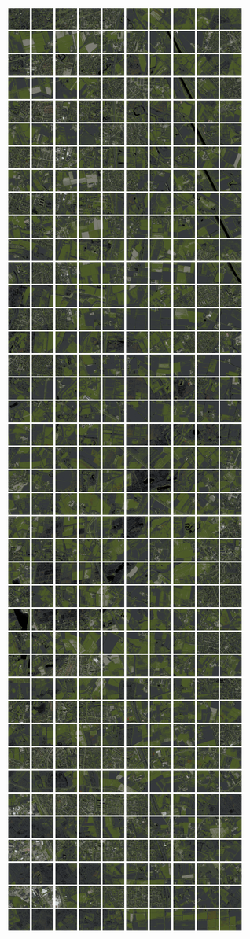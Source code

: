 <html>
<div>
<img src="https://github.com/HakkaTjakka/NL_TILE_MAP/blob/main/18/619/-1035/r.6190.-10350.png" height="44" width="44">
<img src="https://github.com/HakkaTjakka/NL_TILE_MAP/blob/main/18/619/-1035/r.6191.-10350.png" height="44" width="44">
<img src="https://github.com/HakkaTjakka/NL_TILE_MAP/blob/main/18/619/-1035/r.6192.-10350.png" height="44" width="44">
<img src="https://github.com/HakkaTjakka/NL_TILE_MAP/blob/main/18/619/-1035/r.6193.-10350.png" height="44" width="44">
<img src="https://github.com/HakkaTjakka/NL_TILE_MAP/blob/main/18/619/-1035/r.6194.-10350.png" height="44" width="44">
<img src="https://github.com/HakkaTjakka/NL_TILE_MAP/blob/main/18/619/-1035/r.6195.-10350.png" height="44" width="44">
<img src="https://github.com/HakkaTjakka/NL_TILE_MAP/blob/main/18/619/-1035/r.6196.-10350.png" height="44" width="44">
<img src="https://github.com/HakkaTjakka/NL_TILE_MAP/blob/main/18/619/-1035/r.6197.-10350.png" height="44" width="44">
<img src="https://github.com/HakkaTjakka/NL_TILE_MAP/blob/main/18/619/-1035/r.6198.-10350.png" height="44" width="44">
<img src="https://github.com/HakkaTjakka/NL_TILE_MAP/blob/main/18/619/-1035/r.6199.-10350.png" height="44" width="44">
<img src="https://github.com/HakkaTjakka/NL_TILE_MAP/blob/main/18/620/-1035/r.6200.-10350.png" height="44" width="44">
<img src="https://github.com/HakkaTjakka/NL_TILE_MAP/blob/main/18/620/-1035/r.6201.-10350.png" height="44" width="44">
<img src="https://github.com/HakkaTjakka/NL_TILE_MAP/blob/main/18/620/-1035/r.6202.-10350.png" height="44" width="44">
<img src="https://github.com/HakkaTjakka/NL_TILE_MAP/blob/main/18/620/-1035/r.6203.-10350.png" height="44" width="44">
<img src="https://github.com/HakkaTjakka/NL_TILE_MAP/blob/main/18/620/-1035/r.6204.-10350.png" height="44" width="44">
<img src="https://github.com/HakkaTjakka/NL_TILE_MAP/blob/main/18/620/-1035/r.6205.-10350.png" height="44" width="44">
<img src="https://github.com/HakkaTjakka/NL_TILE_MAP/blob/main/18/620/-1035/r.6206.-10350.png" height="44" width="44">
<img src="https://github.com/HakkaTjakka/NL_TILE_MAP/blob/main/18/620/-1035/r.6207.-10350.png" height="44" width="44">
<img src="https://github.com/HakkaTjakka/NL_TILE_MAP/blob/main/18/620/-1035/r.6208.-10350.png" height="44" width="44">
<img src="https://github.com/HakkaTjakka/NL_TILE_MAP/blob/main/18/620/-1035/r.6209.-10350.png" height="44" width="44">
<br>
<img src="https://github.com/HakkaTjakka/NL_TILE_MAP/blob/main/18/619/-1035/r.6190.-10349.png" height="44" width="44">
<img src="https://github.com/HakkaTjakka/NL_TILE_MAP/blob/main/18/619/-1035/r.6191.-10349.png" height="44" width="44">
<img src="https://github.com/HakkaTjakka/NL_TILE_MAP/blob/main/18/619/-1035/r.6192.-10349.png" height="44" width="44">
<img src="https://github.com/HakkaTjakka/NL_TILE_MAP/blob/main/18/619/-1035/r.6193.-10349.png" height="44" width="44">
<img src="https://github.com/HakkaTjakka/NL_TILE_MAP/blob/main/18/619/-1035/r.6194.-10349.png" height="44" width="44">
<img src="https://github.com/HakkaTjakka/NL_TILE_MAP/blob/main/18/619/-1035/r.6195.-10349.png" height="44" width="44">
<img src="https://github.com/HakkaTjakka/NL_TILE_MAP/blob/main/18/619/-1035/r.6196.-10349.png" height="44" width="44">
<img src="https://github.com/HakkaTjakka/NL_TILE_MAP/blob/main/18/619/-1035/r.6197.-10349.png" height="44" width="44">
<img src="https://github.com/HakkaTjakka/NL_TILE_MAP/blob/main/18/619/-1035/r.6198.-10349.png" height="44" width="44">
<img src="https://github.com/HakkaTjakka/NL_TILE_MAP/blob/main/18/619/-1035/r.6199.-10349.png" height="44" width="44">
<img src="https://github.com/HakkaTjakka/NL_TILE_MAP/blob/main/18/620/-1035/r.6200.-10349.png" height="44" width="44">
<img src="https://github.com/HakkaTjakka/NL_TILE_MAP/blob/main/18/620/-1035/r.6201.-10349.png" height="44" width="44">
<img src="https://github.com/HakkaTjakka/NL_TILE_MAP/blob/main/18/620/-1035/r.6202.-10349.png" height="44" width="44">
<img src="https://github.com/HakkaTjakka/NL_TILE_MAP/blob/main/18/620/-1035/r.6203.-10349.png" height="44" width="44">
<img src="https://github.com/HakkaTjakka/NL_TILE_MAP/blob/main/18/620/-1035/r.6204.-10349.png" height="44" width="44">
<img src="https://github.com/HakkaTjakka/NL_TILE_MAP/blob/main/18/620/-1035/r.6205.-10349.png" height="44" width="44">
<img src="https://github.com/HakkaTjakka/NL_TILE_MAP/blob/main/18/620/-1035/r.6206.-10349.png" height="44" width="44">
<img src="https://github.com/HakkaTjakka/NL_TILE_MAP/blob/main/18/620/-1035/r.6207.-10349.png" height="44" width="44">
<img src="https://github.com/HakkaTjakka/NL_TILE_MAP/blob/main/18/620/-1035/r.6208.-10349.png" height="44" width="44">
<img src="https://github.com/HakkaTjakka/NL_TILE_MAP/blob/main/18/620/-1035/r.6209.-10349.png" height="44" width="44">
<br>
<img src="https://github.com/HakkaTjakka/NL_TILE_MAP/blob/main/18/619/-1035/r.6190.-10348.png" height="44" width="44">
<img src="https://github.com/HakkaTjakka/NL_TILE_MAP/blob/main/18/619/-1035/r.6191.-10348.png" height="44" width="44">
<img src="https://github.com/HakkaTjakka/NL_TILE_MAP/blob/main/18/619/-1035/r.6192.-10348.png" height="44" width="44">
<img src="https://github.com/HakkaTjakka/NL_TILE_MAP/blob/main/18/619/-1035/r.6193.-10348.png" height="44" width="44">
<img src="https://github.com/HakkaTjakka/NL_TILE_MAP/blob/main/18/619/-1035/r.6194.-10348.png" height="44" width="44">
<img src="https://github.com/HakkaTjakka/NL_TILE_MAP/blob/main/18/619/-1035/r.6195.-10348.png" height="44" width="44">
<img src="https://github.com/HakkaTjakka/NL_TILE_MAP/blob/main/18/619/-1035/r.6196.-10348.png" height="44" width="44">
<img src="https://github.com/HakkaTjakka/NL_TILE_MAP/blob/main/18/619/-1035/r.6197.-10348.png" height="44" width="44">
<img src="https://github.com/HakkaTjakka/NL_TILE_MAP/blob/main/18/619/-1035/r.6198.-10348.png" height="44" width="44">
<img src="https://github.com/HakkaTjakka/NL_TILE_MAP/blob/main/18/619/-1035/r.6199.-10348.png" height="44" width="44">
<img src="https://github.com/HakkaTjakka/NL_TILE_MAP/blob/main/18/620/-1035/r.6200.-10348.png" height="44" width="44">
<img src="https://github.com/HakkaTjakka/NL_TILE_MAP/blob/main/18/620/-1035/r.6201.-10348.png" height="44" width="44">
<img src="https://github.com/HakkaTjakka/NL_TILE_MAP/blob/main/18/620/-1035/r.6202.-10348.png" height="44" width="44">
<img src="https://github.com/HakkaTjakka/NL_TILE_MAP/blob/main/18/620/-1035/r.6203.-10348.png" height="44" width="44">
<img src="https://github.com/HakkaTjakka/NL_TILE_MAP/blob/main/18/620/-1035/r.6204.-10348.png" height="44" width="44">
<img src="https://github.com/HakkaTjakka/NL_TILE_MAP/blob/main/18/620/-1035/r.6205.-10348.png" height="44" width="44">
<img src="https://github.com/HakkaTjakka/NL_TILE_MAP/blob/main/18/620/-1035/r.6206.-10348.png" height="44" width="44">
<img src="https://github.com/HakkaTjakka/NL_TILE_MAP/blob/main/18/620/-1035/r.6207.-10348.png" height="44" width="44">
<img src="https://github.com/HakkaTjakka/NL_TILE_MAP/blob/main/18/620/-1035/r.6208.-10348.png" height="44" width="44">
<img src="https://github.com/HakkaTjakka/NL_TILE_MAP/blob/main/18/620/-1035/r.6209.-10348.png" height="44" width="44">
<br>
<img src="https://github.com/HakkaTjakka/NL_TILE_MAP/blob/main/18/619/-1035/r.6190.-10347.png" height="44" width="44">
<img src="https://github.com/HakkaTjakka/NL_TILE_MAP/blob/main/18/619/-1035/r.6191.-10347.png" height="44" width="44">
<img src="https://github.com/HakkaTjakka/NL_TILE_MAP/blob/main/18/619/-1035/r.6192.-10347.png" height="44" width="44">
<img src="https://github.com/HakkaTjakka/NL_TILE_MAP/blob/main/18/619/-1035/r.6193.-10347.png" height="44" width="44">
<img src="https://github.com/HakkaTjakka/NL_TILE_MAP/blob/main/18/619/-1035/r.6194.-10347.png" height="44" width="44">
<img src="https://github.com/HakkaTjakka/NL_TILE_MAP/blob/main/18/619/-1035/r.6195.-10347.png" height="44" width="44">
<img src="https://github.com/HakkaTjakka/NL_TILE_MAP/blob/main/18/619/-1035/r.6196.-10347.png" height="44" width="44">
<img src="https://github.com/HakkaTjakka/NL_TILE_MAP/blob/main/18/619/-1035/r.6197.-10347.png" height="44" width="44">
<img src="https://github.com/HakkaTjakka/NL_TILE_MAP/blob/main/18/619/-1035/r.6198.-10347.png" height="44" width="44">
<img src="https://github.com/HakkaTjakka/NL_TILE_MAP/blob/main/18/619/-1035/r.6199.-10347.png" height="44" width="44">
<img src="https://github.com/HakkaTjakka/NL_TILE_MAP/blob/main/18/620/-1035/r.6200.-10347.png" height="44" width="44">
<img src="https://github.com/HakkaTjakka/NL_TILE_MAP/blob/main/18/620/-1035/r.6201.-10347.png" height="44" width="44">
<img src="https://github.com/HakkaTjakka/NL_TILE_MAP/blob/main/18/620/-1035/r.6202.-10347.png" height="44" width="44">
<img src="https://github.com/HakkaTjakka/NL_TILE_MAP/blob/main/18/620/-1035/r.6203.-10347.png" height="44" width="44">
<img src="https://github.com/HakkaTjakka/NL_TILE_MAP/blob/main/18/620/-1035/r.6204.-10347.png" height="44" width="44">
<img src="https://github.com/HakkaTjakka/NL_TILE_MAP/blob/main/18/620/-1035/r.6205.-10347.png" height="44" width="44">
<img src="https://github.com/HakkaTjakka/NL_TILE_MAP/blob/main/18/620/-1035/r.6206.-10347.png" height="44" width="44">
<img src="https://github.com/HakkaTjakka/NL_TILE_MAP/blob/main/18/620/-1035/r.6207.-10347.png" height="44" width="44">
<img src="https://github.com/HakkaTjakka/NL_TILE_MAP/blob/main/18/620/-1035/r.6208.-10347.png" height="44" width="44">
<img src="https://github.com/HakkaTjakka/NL_TILE_MAP/blob/main/18/620/-1035/r.6209.-10347.png" height="44" width="44">
<br>
<img src="https://github.com/HakkaTjakka/NL_TILE_MAP/blob/main/18/619/-1035/r.6190.-10346.png" height="44" width="44">
<img src="https://github.com/HakkaTjakka/NL_TILE_MAP/blob/main/18/619/-1035/r.6191.-10346.png" height="44" width="44">
<img src="https://github.com/HakkaTjakka/NL_TILE_MAP/blob/main/18/619/-1035/r.6192.-10346.png" height="44" width="44">
<img src="https://github.com/HakkaTjakka/NL_TILE_MAP/blob/main/18/619/-1035/r.6193.-10346.png" height="44" width="44">
<img src="https://github.com/HakkaTjakka/NL_TILE_MAP/blob/main/18/619/-1035/r.6194.-10346.png" height="44" width="44">
<img src="https://github.com/HakkaTjakka/NL_TILE_MAP/blob/main/18/619/-1035/r.6195.-10346.png" height="44" width="44">
<img src="https://github.com/HakkaTjakka/NL_TILE_MAP/blob/main/18/619/-1035/r.6196.-10346.png" height="44" width="44">
<img src="https://github.com/HakkaTjakka/NL_TILE_MAP/blob/main/18/619/-1035/r.6197.-10346.png" height="44" width="44">
<img src="https://github.com/HakkaTjakka/NL_TILE_MAP/blob/main/18/619/-1035/r.6198.-10346.png" height="44" width="44">
<img src="https://github.com/HakkaTjakka/NL_TILE_MAP/blob/main/18/619/-1035/r.6199.-10346.png" height="44" width="44">
<img src="https://github.com/HakkaTjakka/NL_TILE_MAP/blob/main/18/620/-1035/r.6200.-10346.png" height="44" width="44">
<img src="https://github.com/HakkaTjakka/NL_TILE_MAP/blob/main/18/620/-1035/r.6201.-10346.png" height="44" width="44">
<img src="https://github.com/HakkaTjakka/NL_TILE_MAP/blob/main/18/620/-1035/r.6202.-10346.png" height="44" width="44">
<img src="https://github.com/HakkaTjakka/NL_TILE_MAP/blob/main/18/620/-1035/r.6203.-10346.png" height="44" width="44">
<img src="https://github.com/HakkaTjakka/NL_TILE_MAP/blob/main/18/620/-1035/r.6204.-10346.png" height="44" width="44">
<img src="https://github.com/HakkaTjakka/NL_TILE_MAP/blob/main/18/620/-1035/r.6205.-10346.png" height="44" width="44">
<img src="https://github.com/HakkaTjakka/NL_TILE_MAP/blob/main/18/620/-1035/r.6206.-10346.png" height="44" width="44">
<img src="https://github.com/HakkaTjakka/NL_TILE_MAP/blob/main/18/620/-1035/r.6207.-10346.png" height="44" width="44">
<img src="https://github.com/HakkaTjakka/NL_TILE_MAP/blob/main/18/620/-1035/r.6208.-10346.png" height="44" width="44">
<img src="https://github.com/HakkaTjakka/NL_TILE_MAP/blob/main/18/620/-1035/r.6209.-10346.png" height="44" width="44">
<br>
<img src="https://github.com/HakkaTjakka/NL_TILE_MAP/blob/main/18/619/-1035/r.6190.-10345.png" height="44" width="44">
<img src="https://github.com/HakkaTjakka/NL_TILE_MAP/blob/main/18/619/-1035/r.6191.-10345.png" height="44" width="44">
<img src="https://github.com/HakkaTjakka/NL_TILE_MAP/blob/main/18/619/-1035/r.6192.-10345.png" height="44" width="44">
<img src="https://github.com/HakkaTjakka/NL_TILE_MAP/blob/main/18/619/-1035/r.6193.-10345.png" height="44" width="44">
<img src="https://github.com/HakkaTjakka/NL_TILE_MAP/blob/main/18/619/-1035/r.6194.-10345.png" height="44" width="44">
<img src="https://github.com/HakkaTjakka/NL_TILE_MAP/blob/main/18/619/-1035/r.6195.-10345.png" height="44" width="44">
<img src="https://github.com/HakkaTjakka/NL_TILE_MAP/blob/main/18/619/-1035/r.6196.-10345.png" height="44" width="44">
<img src="https://github.com/HakkaTjakka/NL_TILE_MAP/blob/main/18/619/-1035/r.6197.-10345.png" height="44" width="44">
<img src="https://github.com/HakkaTjakka/NL_TILE_MAP/blob/main/18/619/-1035/r.6198.-10345.png" height="44" width="44">
<img src="https://github.com/HakkaTjakka/NL_TILE_MAP/blob/main/18/619/-1035/r.6199.-10345.png" height="44" width="44">
<img src="https://github.com/HakkaTjakka/NL_TILE_MAP/blob/main/18/620/-1035/r.6200.-10345.png" height="44" width="44">
<img src="https://github.com/HakkaTjakka/NL_TILE_MAP/blob/main/18/620/-1035/r.6201.-10345.png" height="44" width="44">
<img src="https://github.com/HakkaTjakka/NL_TILE_MAP/blob/main/18/620/-1035/r.6202.-10345.png" height="44" width="44">
<img src="https://github.com/HakkaTjakka/NL_TILE_MAP/blob/main/18/620/-1035/r.6203.-10345.png" height="44" width="44">
<img src="https://github.com/HakkaTjakka/NL_TILE_MAP/blob/main/18/620/-1035/r.6204.-10345.png" height="44" width="44">
<img src="https://github.com/HakkaTjakka/NL_TILE_MAP/blob/main/18/620/-1035/r.6205.-10345.png" height="44" width="44">
<img src="https://github.com/HakkaTjakka/NL_TILE_MAP/blob/main/18/620/-1035/r.6206.-10345.png" height="44" width="44">
<img src="https://github.com/HakkaTjakka/NL_TILE_MAP/blob/main/18/620/-1035/r.6207.-10345.png" height="44" width="44">
<img src="https://github.com/HakkaTjakka/NL_TILE_MAP/blob/main/18/620/-1035/r.6208.-10345.png" height="44" width="44">
<img src="https://github.com/HakkaTjakka/NL_TILE_MAP/blob/main/18/620/-1035/r.6209.-10345.png" height="44" width="44">
<br>
<img src="https://github.com/HakkaTjakka/NL_TILE_MAP/blob/main/18/619/-1035/r.6190.-10344.png" height="44" width="44">
<img src="https://github.com/HakkaTjakka/NL_TILE_MAP/blob/main/18/619/-1035/r.6191.-10344.png" height="44" width="44">
<img src="https://github.com/HakkaTjakka/NL_TILE_MAP/blob/main/18/619/-1035/r.6192.-10344.png" height="44" width="44">
<img src="https://github.com/HakkaTjakka/NL_TILE_MAP/blob/main/18/619/-1035/r.6193.-10344.png" height="44" width="44">
<img src="https://github.com/HakkaTjakka/NL_TILE_MAP/blob/main/18/619/-1035/r.6194.-10344.png" height="44" width="44">
<img src="https://github.com/HakkaTjakka/NL_TILE_MAP/blob/main/18/619/-1035/r.6195.-10344.png" height="44" width="44">
<img src="https://github.com/HakkaTjakka/NL_TILE_MAP/blob/main/18/619/-1035/r.6196.-10344.png" height="44" width="44">
<img src="https://github.com/HakkaTjakka/NL_TILE_MAP/blob/main/18/619/-1035/r.6197.-10344.png" height="44" width="44">
<img src="https://github.com/HakkaTjakka/NL_TILE_MAP/blob/main/18/619/-1035/r.6198.-10344.png" height="44" width="44">
<img src="https://github.com/HakkaTjakka/NL_TILE_MAP/blob/main/18/619/-1035/r.6199.-10344.png" height="44" width="44">
<img src="https://github.com/HakkaTjakka/NL_TILE_MAP/blob/main/18/620/-1035/r.6200.-10344.png" height="44" width="44">
<img src="https://github.com/HakkaTjakka/NL_TILE_MAP/blob/main/18/620/-1035/r.6201.-10344.png" height="44" width="44">
<img src="https://github.com/HakkaTjakka/NL_TILE_MAP/blob/main/18/620/-1035/r.6202.-10344.png" height="44" width="44">
<img src="https://github.com/HakkaTjakka/NL_TILE_MAP/blob/main/18/620/-1035/r.6203.-10344.png" height="44" width="44">
<img src="https://github.com/HakkaTjakka/NL_TILE_MAP/blob/main/18/620/-1035/r.6204.-10344.png" height="44" width="44">
<img src="https://github.com/HakkaTjakka/NL_TILE_MAP/blob/main/18/620/-1035/r.6205.-10344.png" height="44" width="44">
<img src="https://github.com/HakkaTjakka/NL_TILE_MAP/blob/main/18/620/-1035/r.6206.-10344.png" height="44" width="44">
<img src="https://github.com/HakkaTjakka/NL_TILE_MAP/blob/main/18/620/-1035/r.6207.-10344.png" height="44" width="44">
<img src="https://github.com/HakkaTjakka/NL_TILE_MAP/blob/main/18/620/-1035/r.6208.-10344.png" height="44" width="44">
<img src="https://github.com/HakkaTjakka/NL_TILE_MAP/blob/main/18/620/-1035/r.6209.-10344.png" height="44" width="44">
<br>
<img src="https://github.com/HakkaTjakka/NL_TILE_MAP/blob/main/18/619/-1035/r.6190.-10343.png" height="44" width="44">
<img src="https://github.com/HakkaTjakka/NL_TILE_MAP/blob/main/18/619/-1035/r.6191.-10343.png" height="44" width="44">
<img src="https://github.com/HakkaTjakka/NL_TILE_MAP/blob/main/18/619/-1035/r.6192.-10343.png" height="44" width="44">
<img src="https://github.com/HakkaTjakka/NL_TILE_MAP/blob/main/18/619/-1035/r.6193.-10343.png" height="44" width="44">
<img src="https://github.com/HakkaTjakka/NL_TILE_MAP/blob/main/18/619/-1035/r.6194.-10343.png" height="44" width="44">
<img src="https://github.com/HakkaTjakka/NL_TILE_MAP/blob/main/18/619/-1035/r.6195.-10343.png" height="44" width="44">
<img src="https://github.com/HakkaTjakka/NL_TILE_MAP/blob/main/18/619/-1035/r.6196.-10343.png" height="44" width="44">
<img src="https://github.com/HakkaTjakka/NL_TILE_MAP/blob/main/18/619/-1035/r.6197.-10343.png" height="44" width="44">
<img src="https://github.com/HakkaTjakka/NL_TILE_MAP/blob/main/18/619/-1035/r.6198.-10343.png" height="44" width="44">
<img src="https://github.com/HakkaTjakka/NL_TILE_MAP/blob/main/18/619/-1035/r.6199.-10343.png" height="44" width="44">
<img src="https://github.com/HakkaTjakka/NL_TILE_MAP/blob/main/18/620/-1035/r.6200.-10343.png" height="44" width="44">
<img src="https://github.com/HakkaTjakka/NL_TILE_MAP/blob/main/18/620/-1035/r.6201.-10343.png" height="44" width="44">
<img src="https://github.com/HakkaTjakka/NL_TILE_MAP/blob/main/18/620/-1035/r.6202.-10343.png" height="44" width="44">
<img src="https://github.com/HakkaTjakka/NL_TILE_MAP/blob/main/18/620/-1035/r.6203.-10343.png" height="44" width="44">
<img src="https://github.com/HakkaTjakka/NL_TILE_MAP/blob/main/18/620/-1035/r.6204.-10343.png" height="44" width="44">
<img src="https://github.com/HakkaTjakka/NL_TILE_MAP/blob/main/18/620/-1035/r.6205.-10343.png" height="44" width="44">
<img src="https://github.com/HakkaTjakka/NL_TILE_MAP/blob/main/18/620/-1035/r.6206.-10343.png" height="44" width="44">
<img src="https://github.com/HakkaTjakka/NL_TILE_MAP/blob/main/18/620/-1035/r.6207.-10343.png" height="44" width="44">
<img src="https://github.com/HakkaTjakka/NL_TILE_MAP/blob/main/18/620/-1035/r.6208.-10343.png" height="44" width="44">
<img src="https://github.com/HakkaTjakka/NL_TILE_MAP/blob/main/18/620/-1035/r.6209.-10343.png" height="44" width="44">
<br>
<img src="https://github.com/HakkaTjakka/NL_TILE_MAP/blob/main/18/619/-1035/r.6190.-10342.png" height="44" width="44">
<img src="https://github.com/HakkaTjakka/NL_TILE_MAP/blob/main/18/619/-1035/r.6191.-10342.png" height="44" width="44">
<img src="https://github.com/HakkaTjakka/NL_TILE_MAP/blob/main/18/619/-1035/r.6192.-10342.png" height="44" width="44">
<img src="https://github.com/HakkaTjakka/NL_TILE_MAP/blob/main/18/619/-1035/r.6193.-10342.png" height="44" width="44">
<img src="https://github.com/HakkaTjakka/NL_TILE_MAP/blob/main/18/619/-1035/r.6194.-10342.png" height="44" width="44">
<img src="https://github.com/HakkaTjakka/NL_TILE_MAP/blob/main/18/619/-1035/r.6195.-10342.png" height="44" width="44">
<img src="https://github.com/HakkaTjakka/NL_TILE_MAP/blob/main/18/619/-1035/r.6196.-10342.png" height="44" width="44">
<img src="https://github.com/HakkaTjakka/NL_TILE_MAP/blob/main/18/619/-1035/r.6197.-10342.png" height="44" width="44">
<img src="https://github.com/HakkaTjakka/NL_TILE_MAP/blob/main/18/619/-1035/r.6198.-10342.png" height="44" width="44">
<img src="https://github.com/HakkaTjakka/NL_TILE_MAP/blob/main/18/619/-1035/r.6199.-10342.png" height="44" width="44">
<img src="https://github.com/HakkaTjakka/NL_TILE_MAP/blob/main/18/620/-1035/r.6200.-10342.png" height="44" width="44">
<img src="https://github.com/HakkaTjakka/NL_TILE_MAP/blob/main/18/620/-1035/r.6201.-10342.png" height="44" width="44">
<img src="https://github.com/HakkaTjakka/NL_TILE_MAP/blob/main/18/620/-1035/r.6202.-10342.png" height="44" width="44">
<img src="https://github.com/HakkaTjakka/NL_TILE_MAP/blob/main/18/620/-1035/r.6203.-10342.png" height="44" width="44">
<img src="https://github.com/HakkaTjakka/NL_TILE_MAP/blob/main/18/620/-1035/r.6204.-10342.png" height="44" width="44">
<img src="https://github.com/HakkaTjakka/NL_TILE_MAP/blob/main/18/620/-1035/r.6205.-10342.png" height="44" width="44">
<img src="https://github.com/HakkaTjakka/NL_TILE_MAP/blob/main/18/620/-1035/r.6206.-10342.png" height="44" width="44">
<img src="https://github.com/HakkaTjakka/NL_TILE_MAP/blob/main/18/620/-1035/r.6207.-10342.png" height="44" width="44">
<img src="https://github.com/HakkaTjakka/NL_TILE_MAP/blob/main/18/620/-1035/r.6208.-10342.png" height="44" width="44">
<img src="https://github.com/HakkaTjakka/NL_TILE_MAP/blob/main/18/620/-1035/r.6209.-10342.png" height="44" width="44">
<br>
<img src="https://github.com/HakkaTjakka/NL_TILE_MAP/blob/main/18/619/-1035/r.6190.-10341.png" height="44" width="44">
<img src="https://github.com/HakkaTjakka/NL_TILE_MAP/blob/main/18/619/-1035/r.6191.-10341.png" height="44" width="44">
<img src="https://github.com/HakkaTjakka/NL_TILE_MAP/blob/main/18/619/-1035/r.6192.-10341.png" height="44" width="44">
<img src="https://github.com/HakkaTjakka/NL_TILE_MAP/blob/main/18/619/-1035/r.6193.-10341.png" height="44" width="44">
<img src="https://github.com/HakkaTjakka/NL_TILE_MAP/blob/main/18/619/-1035/r.6194.-10341.png" height="44" width="44">
<img src="https://github.com/HakkaTjakka/NL_TILE_MAP/blob/main/18/619/-1035/r.6195.-10341.png" height="44" width="44">
<img src="https://github.com/HakkaTjakka/NL_TILE_MAP/blob/main/18/619/-1035/r.6196.-10341.png" height="44" width="44">
<img src="https://github.com/HakkaTjakka/NL_TILE_MAP/blob/main/18/619/-1035/r.6197.-10341.png" height="44" width="44">
<img src="https://github.com/HakkaTjakka/NL_TILE_MAP/blob/main/18/619/-1035/r.6198.-10341.png" height="44" width="44">
<img src="https://github.com/HakkaTjakka/NL_TILE_MAP/blob/main/18/619/-1035/r.6199.-10341.png" height="44" width="44">
<img src="https://github.com/HakkaTjakka/NL_TILE_MAP/blob/main/18/620/-1035/r.6200.-10341.png" height="44" width="44">
<img src="https://github.com/HakkaTjakka/NL_TILE_MAP/blob/main/18/620/-1035/r.6201.-10341.png" height="44" width="44">
<img src="https://github.com/HakkaTjakka/NL_TILE_MAP/blob/main/18/620/-1035/r.6202.-10341.png" height="44" width="44">
<img src="https://github.com/HakkaTjakka/NL_TILE_MAP/blob/main/18/620/-1035/r.6203.-10341.png" height="44" width="44">
<img src="https://github.com/HakkaTjakka/NL_TILE_MAP/blob/main/18/620/-1035/r.6204.-10341.png" height="44" width="44">
<img src="https://github.com/HakkaTjakka/NL_TILE_MAP/blob/main/18/620/-1035/r.6205.-10341.png" height="44" width="44">
<img src="https://github.com/HakkaTjakka/NL_TILE_MAP/blob/main/18/620/-1035/r.6206.-10341.png" height="44" width="44">
<img src="https://github.com/HakkaTjakka/NL_TILE_MAP/blob/main/18/620/-1035/r.6207.-10341.png" height="44" width="44">
<img src="https://github.com/HakkaTjakka/NL_TILE_MAP/blob/main/18/620/-1035/r.6208.-10341.png" height="44" width="44">
<img src="https://github.com/HakkaTjakka/NL_TILE_MAP/blob/main/18/620/-1035/r.6209.-10341.png" height="44" width="44">
<br>
<img src="https://github.com/HakkaTjakka/NL_TILE_MAP/blob/main/18/619/-1034/r.6190.-10340.png" height="44" width="44">
<img src="https://github.com/HakkaTjakka/NL_TILE_MAP/blob/main/18/619/-1034/r.6191.-10340.png" height="44" width="44">
<img src="https://github.com/HakkaTjakka/NL_TILE_MAP/blob/main/18/619/-1034/r.6192.-10340.png" height="44" width="44">
<img src="https://github.com/HakkaTjakka/NL_TILE_MAP/blob/main/18/619/-1034/r.6193.-10340.png" height="44" width="44">
<img src="https://github.com/HakkaTjakka/NL_TILE_MAP/blob/main/18/619/-1034/r.6194.-10340.png" height="44" width="44">
<img src="https://github.com/HakkaTjakka/NL_TILE_MAP/blob/main/18/619/-1034/r.6195.-10340.png" height="44" width="44">
<img src="https://github.com/HakkaTjakka/NL_TILE_MAP/blob/main/18/619/-1034/r.6196.-10340.png" height="44" width="44">
<img src="https://github.com/HakkaTjakka/NL_TILE_MAP/blob/main/18/619/-1034/r.6197.-10340.png" height="44" width="44">
<img src="https://github.com/HakkaTjakka/NL_TILE_MAP/blob/main/18/619/-1034/r.6198.-10340.png" height="44" width="44">
<img src="https://github.com/HakkaTjakka/NL_TILE_MAP/blob/main/18/619/-1034/r.6199.-10340.png" height="44" width="44">
<img src="https://github.com/HakkaTjakka/NL_TILE_MAP/blob/main/18/620/-1034/r.6200.-10340.png" height="44" width="44">
<img src="https://github.com/HakkaTjakka/NL_TILE_MAP/blob/main/18/620/-1034/r.6201.-10340.png" height="44" width="44">
<img src="https://github.com/HakkaTjakka/NL_TILE_MAP/blob/main/18/620/-1034/r.6202.-10340.png" height="44" width="44">
<img src="https://github.com/HakkaTjakka/NL_TILE_MAP/blob/main/18/620/-1034/r.6203.-10340.png" height="44" width="44">
<img src="https://github.com/HakkaTjakka/NL_TILE_MAP/blob/main/18/620/-1034/r.6204.-10340.png" height="44" width="44">
<img src="https://github.com/HakkaTjakka/NL_TILE_MAP/blob/main/18/620/-1034/r.6205.-10340.png" height="44" width="44">
<img src="https://github.com/HakkaTjakka/NL_TILE_MAP/blob/main/18/620/-1034/r.6206.-10340.png" height="44" width="44">
<img src="https://github.com/HakkaTjakka/NL_TILE_MAP/blob/main/18/620/-1034/r.6207.-10340.png" height="44" width="44">
<img src="https://github.com/HakkaTjakka/NL_TILE_MAP/blob/main/18/620/-1034/r.6208.-10340.png" height="44" width="44">
<img src="https://github.com/HakkaTjakka/NL_TILE_MAP/blob/main/18/620/-1034/r.6209.-10340.png" height="44" width="44">
<br>
<img src="https://github.com/HakkaTjakka/NL_TILE_MAP/blob/main/18/619/-1034/r.6190.-10339.png" height="44" width="44">
<img src="https://github.com/HakkaTjakka/NL_TILE_MAP/blob/main/18/619/-1034/r.6191.-10339.png" height="44" width="44">
<img src="https://github.com/HakkaTjakka/NL_TILE_MAP/blob/main/18/619/-1034/r.6192.-10339.png" height="44" width="44">
<img src="https://github.com/HakkaTjakka/NL_TILE_MAP/blob/main/18/619/-1034/r.6193.-10339.png" height="44" width="44">
<img src="https://github.com/HakkaTjakka/NL_TILE_MAP/blob/main/18/619/-1034/r.6194.-10339.png" height="44" width="44">
<img src="https://github.com/HakkaTjakka/NL_TILE_MAP/blob/main/18/619/-1034/r.6195.-10339.png" height="44" width="44">
<img src="https://github.com/HakkaTjakka/NL_TILE_MAP/blob/main/18/619/-1034/r.6196.-10339.png" height="44" width="44">
<img src="https://github.com/HakkaTjakka/NL_TILE_MAP/blob/main/18/619/-1034/r.6197.-10339.png" height="44" width="44">
<img src="https://github.com/HakkaTjakka/NL_TILE_MAP/blob/main/18/619/-1034/r.6198.-10339.png" height="44" width="44">
<img src="https://github.com/HakkaTjakka/NL_TILE_MAP/blob/main/18/619/-1034/r.6199.-10339.png" height="44" width="44">
<img src="https://github.com/HakkaTjakka/NL_TILE_MAP/blob/main/18/620/-1034/r.6200.-10339.png" height="44" width="44">
<img src="https://github.com/HakkaTjakka/NL_TILE_MAP/blob/main/18/620/-1034/r.6201.-10339.png" height="44" width="44">
<img src="https://github.com/HakkaTjakka/NL_TILE_MAP/blob/main/18/620/-1034/r.6202.-10339.png" height="44" width="44">
<img src="https://github.com/HakkaTjakka/NL_TILE_MAP/blob/main/18/620/-1034/r.6203.-10339.png" height="44" width="44">
<img src="https://github.com/HakkaTjakka/NL_TILE_MAP/blob/main/18/620/-1034/r.6204.-10339.png" height="44" width="44">
<img src="https://github.com/HakkaTjakka/NL_TILE_MAP/blob/main/18/620/-1034/r.6205.-10339.png" height="44" width="44">
<img src="https://github.com/HakkaTjakka/NL_TILE_MAP/blob/main/18/620/-1034/r.6206.-10339.png" height="44" width="44">
<img src="https://github.com/HakkaTjakka/NL_TILE_MAP/blob/main/18/620/-1034/r.6207.-10339.png" height="44" width="44">
<img src="https://github.com/HakkaTjakka/NL_TILE_MAP/blob/main/18/620/-1034/r.6208.-10339.png" height="44" width="44">
<img src="https://github.com/HakkaTjakka/NL_TILE_MAP/blob/main/18/620/-1034/r.6209.-10339.png" height="44" width="44">
<br>
<img src="https://github.com/HakkaTjakka/NL_TILE_MAP/blob/main/18/619/-1034/r.6190.-10338.png" height="44" width="44">
<img src="https://github.com/HakkaTjakka/NL_TILE_MAP/blob/main/18/619/-1034/r.6191.-10338.png" height="44" width="44">
<img src="https://github.com/HakkaTjakka/NL_TILE_MAP/blob/main/18/619/-1034/r.6192.-10338.png" height="44" width="44">
<img src="https://github.com/HakkaTjakka/NL_TILE_MAP/blob/main/18/619/-1034/r.6193.-10338.png" height="44" width="44">
<img src="https://github.com/HakkaTjakka/NL_TILE_MAP/blob/main/18/619/-1034/r.6194.-10338.png" height="44" width="44">
<img src="https://github.com/HakkaTjakka/NL_TILE_MAP/blob/main/18/619/-1034/r.6195.-10338.png" height="44" width="44">
<img src="https://github.com/HakkaTjakka/NL_TILE_MAP/blob/main/18/619/-1034/r.6196.-10338.png" height="44" width="44">
<img src="https://github.com/HakkaTjakka/NL_TILE_MAP/blob/main/18/619/-1034/r.6197.-10338.png" height="44" width="44">
<img src="https://github.com/HakkaTjakka/NL_TILE_MAP/blob/main/18/619/-1034/r.6198.-10338.png" height="44" width="44">
<img src="https://github.com/HakkaTjakka/NL_TILE_MAP/blob/main/18/619/-1034/r.6199.-10338.png" height="44" width="44">
<img src="https://github.com/HakkaTjakka/NL_TILE_MAP/blob/main/18/620/-1034/r.6200.-10338.png" height="44" width="44">
<img src="https://github.com/HakkaTjakka/NL_TILE_MAP/blob/main/18/620/-1034/r.6201.-10338.png" height="44" width="44">
<img src="https://github.com/HakkaTjakka/NL_TILE_MAP/blob/main/18/620/-1034/r.6202.-10338.png" height="44" width="44">
<img src="https://github.com/HakkaTjakka/NL_TILE_MAP/blob/main/18/620/-1034/r.6203.-10338.png" height="44" width="44">
<img src="https://github.com/HakkaTjakka/NL_TILE_MAP/blob/main/18/620/-1034/r.6204.-10338.png" height="44" width="44">
<img src="https://github.com/HakkaTjakka/NL_TILE_MAP/blob/main/18/620/-1034/r.6205.-10338.png" height="44" width="44">
<img src="https://github.com/HakkaTjakka/NL_TILE_MAP/blob/main/18/620/-1034/r.6206.-10338.png" height="44" width="44">
<img src="https://github.com/HakkaTjakka/NL_TILE_MAP/blob/main/18/620/-1034/r.6207.-10338.png" height="44" width="44">
<img src="https://github.com/HakkaTjakka/NL_TILE_MAP/blob/main/18/620/-1034/r.6208.-10338.png" height="44" width="44">
<img src="https://github.com/HakkaTjakka/NL_TILE_MAP/blob/main/18/620/-1034/r.6209.-10338.png" height="44" width="44">
<br>
<img src="https://github.com/HakkaTjakka/NL_TILE_MAP/blob/main/18/619/-1034/r.6190.-10337.png" height="44" width="44">
<img src="https://github.com/HakkaTjakka/NL_TILE_MAP/blob/main/18/619/-1034/r.6191.-10337.png" height="44" width="44">
<img src="https://github.com/HakkaTjakka/NL_TILE_MAP/blob/main/18/619/-1034/r.6192.-10337.png" height="44" width="44">
<img src="https://github.com/HakkaTjakka/NL_TILE_MAP/blob/main/18/619/-1034/r.6193.-10337.png" height="44" width="44">
<img src="https://github.com/HakkaTjakka/NL_TILE_MAP/blob/main/18/619/-1034/r.6194.-10337.png" height="44" width="44">
<img src="https://github.com/HakkaTjakka/NL_TILE_MAP/blob/main/18/619/-1034/r.6195.-10337.png" height="44" width="44">
<img src="https://github.com/HakkaTjakka/NL_TILE_MAP/blob/main/18/619/-1034/r.6196.-10337.png" height="44" width="44">
<img src="https://github.com/HakkaTjakka/NL_TILE_MAP/blob/main/18/619/-1034/r.6197.-10337.png" height="44" width="44">
<img src="https://github.com/HakkaTjakka/NL_TILE_MAP/blob/main/18/619/-1034/r.6198.-10337.png" height="44" width="44">
<img src="https://github.com/HakkaTjakka/NL_TILE_MAP/blob/main/18/619/-1034/r.6199.-10337.png" height="44" width="44">
<img src="https://github.com/HakkaTjakka/NL_TILE_MAP/blob/main/18/620/-1034/r.6200.-10337.png" height="44" width="44">
<img src="https://github.com/HakkaTjakka/NL_TILE_MAP/blob/main/18/620/-1034/r.6201.-10337.png" height="44" width="44">
<img src="https://github.com/HakkaTjakka/NL_TILE_MAP/blob/main/18/620/-1034/r.6202.-10337.png" height="44" width="44">
<img src="https://github.com/HakkaTjakka/NL_TILE_MAP/blob/main/18/620/-1034/r.6203.-10337.png" height="44" width="44">
<img src="https://github.com/HakkaTjakka/NL_TILE_MAP/blob/main/18/620/-1034/r.6204.-10337.png" height="44" width="44">
<img src="https://github.com/HakkaTjakka/NL_TILE_MAP/blob/main/18/620/-1034/r.6205.-10337.png" height="44" width="44">
<img src="https://github.com/HakkaTjakka/NL_TILE_MAP/blob/main/18/620/-1034/r.6206.-10337.png" height="44" width="44">
<img src="https://github.com/HakkaTjakka/NL_TILE_MAP/blob/main/18/620/-1034/r.6207.-10337.png" height="44" width="44">
<img src="https://github.com/HakkaTjakka/NL_TILE_MAP/blob/main/18/620/-1034/r.6208.-10337.png" height="44" width="44">
<img src="https://github.com/HakkaTjakka/NL_TILE_MAP/blob/main/18/620/-1034/r.6209.-10337.png" height="44" width="44">
<br>
<img src="https://github.com/HakkaTjakka/NL_TILE_MAP/blob/main/18/619/-1034/r.6190.-10336.png" height="44" width="44">
<img src="https://github.com/HakkaTjakka/NL_TILE_MAP/blob/main/18/619/-1034/r.6191.-10336.png" height="44" width="44">
<img src="https://github.com/HakkaTjakka/NL_TILE_MAP/blob/main/18/619/-1034/r.6192.-10336.png" height="44" width="44">
<img src="https://github.com/HakkaTjakka/NL_TILE_MAP/blob/main/18/619/-1034/r.6193.-10336.png" height="44" width="44">
<img src="https://github.com/HakkaTjakka/NL_TILE_MAP/blob/main/18/619/-1034/r.6194.-10336.png" height="44" width="44">
<img src="https://github.com/HakkaTjakka/NL_TILE_MAP/blob/main/18/619/-1034/r.6195.-10336.png" height="44" width="44">
<img src="https://github.com/HakkaTjakka/NL_TILE_MAP/blob/main/18/619/-1034/r.6196.-10336.png" height="44" width="44">
<img src="https://github.com/HakkaTjakka/NL_TILE_MAP/blob/main/18/619/-1034/r.6197.-10336.png" height="44" width="44">
<img src="https://github.com/HakkaTjakka/NL_TILE_MAP/blob/main/18/619/-1034/r.6198.-10336.png" height="44" width="44">
<img src="https://github.com/HakkaTjakka/NL_TILE_MAP/blob/main/18/619/-1034/r.6199.-10336.png" height="44" width="44">
<img src="https://github.com/HakkaTjakka/NL_TILE_MAP/blob/main/18/620/-1034/r.6200.-10336.png" height="44" width="44">
<img src="https://github.com/HakkaTjakka/NL_TILE_MAP/blob/main/18/620/-1034/r.6201.-10336.png" height="44" width="44">
<img src="https://github.com/HakkaTjakka/NL_TILE_MAP/blob/main/18/620/-1034/r.6202.-10336.png" height="44" width="44">
<img src="https://github.com/HakkaTjakka/NL_TILE_MAP/blob/main/18/620/-1034/r.6203.-10336.png" height="44" width="44">
<img src="https://github.com/HakkaTjakka/NL_TILE_MAP/blob/main/18/620/-1034/r.6204.-10336.png" height="44" width="44">
<img src="https://github.com/HakkaTjakka/NL_TILE_MAP/blob/main/18/620/-1034/r.6205.-10336.png" height="44" width="44">
<img src="https://github.com/HakkaTjakka/NL_TILE_MAP/blob/main/18/620/-1034/r.6206.-10336.png" height="44" width="44">
<img src="https://github.com/HakkaTjakka/NL_TILE_MAP/blob/main/18/620/-1034/r.6207.-10336.png" height="44" width="44">
<img src="https://github.com/HakkaTjakka/NL_TILE_MAP/blob/main/18/620/-1034/r.6208.-10336.png" height="44" width="44">
<img src="https://github.com/HakkaTjakka/NL_TILE_MAP/blob/main/18/620/-1034/r.6209.-10336.png" height="44" width="44">
<br>
<img src="https://github.com/HakkaTjakka/NL_TILE_MAP/blob/main/18/619/-1034/r.6190.-10335.png" height="44" width="44">
<img src="https://github.com/HakkaTjakka/NL_TILE_MAP/blob/main/18/619/-1034/r.6191.-10335.png" height="44" width="44">
<img src="https://github.com/HakkaTjakka/NL_TILE_MAP/blob/main/18/619/-1034/r.6192.-10335.png" height="44" width="44">
<img src="https://github.com/HakkaTjakka/NL_TILE_MAP/blob/main/18/619/-1034/r.6193.-10335.png" height="44" width="44">
<img src="https://github.com/HakkaTjakka/NL_TILE_MAP/blob/main/18/619/-1034/r.6194.-10335.png" height="44" width="44">
<img src="https://github.com/HakkaTjakka/NL_TILE_MAP/blob/main/18/619/-1034/r.6195.-10335.png" height="44" width="44">
<img src="https://github.com/HakkaTjakka/NL_TILE_MAP/blob/main/18/619/-1034/r.6196.-10335.png" height="44" width="44">
<img src="https://github.com/HakkaTjakka/NL_TILE_MAP/blob/main/18/619/-1034/r.6197.-10335.png" height="44" width="44">
<img src="https://github.com/HakkaTjakka/NL_TILE_MAP/blob/main/18/619/-1034/r.6198.-10335.png" height="44" width="44">
<img src="https://github.com/HakkaTjakka/NL_TILE_MAP/blob/main/18/619/-1034/r.6199.-10335.png" height="44" width="44">
<img src="https://github.com/HakkaTjakka/NL_TILE_MAP/blob/main/18/620/-1034/r.6200.-10335.png" height="44" width="44">
<img src="https://github.com/HakkaTjakka/NL_TILE_MAP/blob/main/18/620/-1034/r.6201.-10335.png" height="44" width="44">
<img src="https://github.com/HakkaTjakka/NL_TILE_MAP/blob/main/18/620/-1034/r.6202.-10335.png" height="44" width="44">
<img src="https://github.com/HakkaTjakka/NL_TILE_MAP/blob/main/18/620/-1034/r.6203.-10335.png" height="44" width="44">
<img src="https://github.com/HakkaTjakka/NL_TILE_MAP/blob/main/18/620/-1034/r.6204.-10335.png" height="44" width="44">
<img src="https://github.com/HakkaTjakka/NL_TILE_MAP/blob/main/18/620/-1034/r.6205.-10335.png" height="44" width="44">
<img src="https://github.com/HakkaTjakka/NL_TILE_MAP/blob/main/18/620/-1034/r.6206.-10335.png" height="44" width="44">
<img src="https://github.com/HakkaTjakka/NL_TILE_MAP/blob/main/18/620/-1034/r.6207.-10335.png" height="44" width="44">
<img src="https://github.com/HakkaTjakka/NL_TILE_MAP/blob/main/18/620/-1034/r.6208.-10335.png" height="44" width="44">
<img src="https://github.com/HakkaTjakka/NL_TILE_MAP/blob/main/18/620/-1034/r.6209.-10335.png" height="44" width="44">
<br>
<img src="https://github.com/HakkaTjakka/NL_TILE_MAP/blob/main/18/619/-1034/r.6190.-10334.png" height="44" width="44">
<img src="https://github.com/HakkaTjakka/NL_TILE_MAP/blob/main/18/619/-1034/r.6191.-10334.png" height="44" width="44">
<img src="https://github.com/HakkaTjakka/NL_TILE_MAP/blob/main/18/619/-1034/r.6192.-10334.png" height="44" width="44">
<img src="https://github.com/HakkaTjakka/NL_TILE_MAP/blob/main/18/619/-1034/r.6193.-10334.png" height="44" width="44">
<img src="https://github.com/HakkaTjakka/NL_TILE_MAP/blob/main/18/619/-1034/r.6194.-10334.png" height="44" width="44">
<img src="https://github.com/HakkaTjakka/NL_TILE_MAP/blob/main/18/619/-1034/r.6195.-10334.png" height="44" width="44">
<img src="https://github.com/HakkaTjakka/NL_TILE_MAP/blob/main/18/619/-1034/r.6196.-10334.png" height="44" width="44">
<img src="https://github.com/HakkaTjakka/NL_TILE_MAP/blob/main/18/619/-1034/r.6197.-10334.png" height="44" width="44">
<img src="https://github.com/HakkaTjakka/NL_TILE_MAP/blob/main/18/619/-1034/r.6198.-10334.png" height="44" width="44">
<img src="https://github.com/HakkaTjakka/NL_TILE_MAP/blob/main/18/619/-1034/r.6199.-10334.png" height="44" width="44">
<img src="https://github.com/HakkaTjakka/NL_TILE_MAP/blob/main/18/620/-1034/r.6200.-10334.png" height="44" width="44">
<img src="https://github.com/HakkaTjakka/NL_TILE_MAP/blob/main/18/620/-1034/r.6201.-10334.png" height="44" width="44">
<img src="https://github.com/HakkaTjakka/NL_TILE_MAP/blob/main/18/620/-1034/r.6202.-10334.png" height="44" width="44">
<img src="https://github.com/HakkaTjakka/NL_TILE_MAP/blob/main/18/620/-1034/r.6203.-10334.png" height="44" width="44">
<img src="https://github.com/HakkaTjakka/NL_TILE_MAP/blob/main/18/620/-1034/r.6204.-10334.png" height="44" width="44">
<img src="https://github.com/HakkaTjakka/NL_TILE_MAP/blob/main/18/620/-1034/r.6205.-10334.png" height="44" width="44">
<img src="https://github.com/HakkaTjakka/NL_TILE_MAP/blob/main/18/620/-1034/r.6206.-10334.png" height="44" width="44">
<img src="https://github.com/HakkaTjakka/NL_TILE_MAP/blob/main/18/620/-1034/r.6207.-10334.png" height="44" width="44">
<img src="https://github.com/HakkaTjakka/NL_TILE_MAP/blob/main/18/620/-1034/r.6208.-10334.png" height="44" width="44">
<img src="https://github.com/HakkaTjakka/NL_TILE_MAP/blob/main/18/620/-1034/r.6209.-10334.png" height="44" width="44">
<br>
<img src="https://github.com/HakkaTjakka/NL_TILE_MAP/blob/main/18/619/-1034/r.6190.-10333.png" height="44" width="44">
<img src="https://github.com/HakkaTjakka/NL_TILE_MAP/blob/main/18/619/-1034/r.6191.-10333.png" height="44" width="44">
<img src="https://github.com/HakkaTjakka/NL_TILE_MAP/blob/main/18/619/-1034/r.6192.-10333.png" height="44" width="44">
<img src="https://github.com/HakkaTjakka/NL_TILE_MAP/blob/main/18/619/-1034/r.6193.-10333.png" height="44" width="44">
<img src="https://github.com/HakkaTjakka/NL_TILE_MAP/blob/main/18/619/-1034/r.6194.-10333.png" height="44" width="44">
<img src="https://github.com/HakkaTjakka/NL_TILE_MAP/blob/main/18/619/-1034/r.6195.-10333.png" height="44" width="44">
<img src="https://github.com/HakkaTjakka/NL_TILE_MAP/blob/main/18/619/-1034/r.6196.-10333.png" height="44" width="44">
<img src="https://github.com/HakkaTjakka/NL_TILE_MAP/blob/main/18/619/-1034/r.6197.-10333.png" height="44" width="44">
<img src="https://github.com/HakkaTjakka/NL_TILE_MAP/blob/main/18/619/-1034/r.6198.-10333.png" height="44" width="44">
<img src="https://github.com/HakkaTjakka/NL_TILE_MAP/blob/main/18/619/-1034/r.6199.-10333.png" height="44" width="44">
<img src="https://github.com/HakkaTjakka/NL_TILE_MAP/blob/main/18/620/-1034/r.6200.-10333.png" height="44" width="44">
<img src="https://github.com/HakkaTjakka/NL_TILE_MAP/blob/main/18/620/-1034/r.6201.-10333.png" height="44" width="44">
<img src="https://github.com/HakkaTjakka/NL_TILE_MAP/blob/main/18/620/-1034/r.6202.-10333.png" height="44" width="44">
<img src="https://github.com/HakkaTjakka/NL_TILE_MAP/blob/main/18/620/-1034/r.6203.-10333.png" height="44" width="44">
<img src="https://github.com/HakkaTjakka/NL_TILE_MAP/blob/main/18/620/-1034/r.6204.-10333.png" height="44" width="44">
<img src="https://github.com/HakkaTjakka/NL_TILE_MAP/blob/main/18/620/-1034/r.6205.-10333.png" height="44" width="44">
<img src="https://github.com/HakkaTjakka/NL_TILE_MAP/blob/main/18/620/-1034/r.6206.-10333.png" height="44" width="44">
<img src="https://github.com/HakkaTjakka/NL_TILE_MAP/blob/main/18/620/-1034/r.6207.-10333.png" height="44" width="44">
<img src="https://github.com/HakkaTjakka/NL_TILE_MAP/blob/main/18/620/-1034/r.6208.-10333.png" height="44" width="44">
<img src="https://github.com/HakkaTjakka/NL_TILE_MAP/blob/main/18/620/-1034/r.6209.-10333.png" height="44" width="44">
<br>
<img src="https://github.com/HakkaTjakka/NL_TILE_MAP/blob/main/18/619/-1034/r.6190.-10332.png" height="44" width="44">
<img src="https://github.com/HakkaTjakka/NL_TILE_MAP/blob/main/18/619/-1034/r.6191.-10332.png" height="44" width="44">
<img src="https://github.com/HakkaTjakka/NL_TILE_MAP/blob/main/18/619/-1034/r.6192.-10332.png" height="44" width="44">
<img src="https://github.com/HakkaTjakka/NL_TILE_MAP/blob/main/18/619/-1034/r.6193.-10332.png" height="44" width="44">
<img src="https://github.com/HakkaTjakka/NL_TILE_MAP/blob/main/18/619/-1034/r.6194.-10332.png" height="44" width="44">
<img src="https://github.com/HakkaTjakka/NL_TILE_MAP/blob/main/18/619/-1034/r.6195.-10332.png" height="44" width="44">
<img src="https://github.com/HakkaTjakka/NL_TILE_MAP/blob/main/18/619/-1034/r.6196.-10332.png" height="44" width="44">
<img src="https://github.com/HakkaTjakka/NL_TILE_MAP/blob/main/18/619/-1034/r.6197.-10332.png" height="44" width="44">
<img src="https://github.com/HakkaTjakka/NL_TILE_MAP/blob/main/18/619/-1034/r.6198.-10332.png" height="44" width="44">
<img src="https://github.com/HakkaTjakka/NL_TILE_MAP/blob/main/18/619/-1034/r.6199.-10332.png" height="44" width="44">
<img src="https://github.com/HakkaTjakka/NL_TILE_MAP/blob/main/18/620/-1034/r.6200.-10332.png" height="44" width="44">
<img src="https://github.com/HakkaTjakka/NL_TILE_MAP/blob/main/18/620/-1034/r.6201.-10332.png" height="44" width="44">
<img src="https://github.com/HakkaTjakka/NL_TILE_MAP/blob/main/18/620/-1034/r.6202.-10332.png" height="44" width="44">
<img src="https://github.com/HakkaTjakka/NL_TILE_MAP/blob/main/18/620/-1034/r.6203.-10332.png" height="44" width="44">
<img src="https://github.com/HakkaTjakka/NL_TILE_MAP/blob/main/18/620/-1034/r.6204.-10332.png" height="44" width="44">
<img src="https://github.com/HakkaTjakka/NL_TILE_MAP/blob/main/18/620/-1034/r.6205.-10332.png" height="44" width="44">
<img src="https://github.com/HakkaTjakka/NL_TILE_MAP/blob/main/18/620/-1034/r.6206.-10332.png" height="44" width="44">
<img src="https://github.com/HakkaTjakka/NL_TILE_MAP/blob/main/18/620/-1034/r.6207.-10332.png" height="44" width="44">
<img src="https://github.com/HakkaTjakka/NL_TILE_MAP/blob/main/18/620/-1034/r.6208.-10332.png" height="44" width="44">
<img src="https://github.com/HakkaTjakka/NL_TILE_MAP/blob/main/18/620/-1034/r.6209.-10332.png" height="44" width="44">
<br>
<img src="https://github.com/HakkaTjakka/NL_TILE_MAP/blob/main/18/619/-1034/r.6190.-10331.png" height="44" width="44">
<img src="https://github.com/HakkaTjakka/NL_TILE_MAP/blob/main/18/619/-1034/r.6191.-10331.png" height="44" width="44">
<img src="https://github.com/HakkaTjakka/NL_TILE_MAP/blob/main/18/619/-1034/r.6192.-10331.png" height="44" width="44">
<img src="https://github.com/HakkaTjakka/NL_TILE_MAP/blob/main/18/619/-1034/r.6193.-10331.png" height="44" width="44">
<img src="https://github.com/HakkaTjakka/NL_TILE_MAP/blob/main/18/619/-1034/r.6194.-10331.png" height="44" width="44">
<img src="https://github.com/HakkaTjakka/NL_TILE_MAP/blob/main/18/619/-1034/r.6195.-10331.png" height="44" width="44">
<img src="https://github.com/HakkaTjakka/NL_TILE_MAP/blob/main/18/619/-1034/r.6196.-10331.png" height="44" width="44">
<img src="https://github.com/HakkaTjakka/NL_TILE_MAP/blob/main/18/619/-1034/r.6197.-10331.png" height="44" width="44">
<img src="https://github.com/HakkaTjakka/NL_TILE_MAP/blob/main/18/619/-1034/r.6198.-10331.png" height="44" width="44">
<img src="https://github.com/HakkaTjakka/NL_TILE_MAP/blob/main/18/619/-1034/r.6199.-10331.png" height="44" width="44">
<img src="https://github.com/HakkaTjakka/NL_TILE_MAP/blob/main/18/620/-1034/r.6200.-10331.png" height="44" width="44">
<img src="https://github.com/HakkaTjakka/NL_TILE_MAP/blob/main/18/620/-1034/r.6201.-10331.png" height="44" width="44">
<img src="https://github.com/HakkaTjakka/NL_TILE_MAP/blob/main/18/620/-1034/r.6202.-10331.png" height="44" width="44">
<img src="https://github.com/HakkaTjakka/NL_TILE_MAP/blob/main/18/620/-1034/r.6203.-10331.png" height="44" width="44">
<img src="https://github.com/HakkaTjakka/NL_TILE_MAP/blob/main/18/620/-1034/r.6204.-10331.png" height="44" width="44">
<img src="https://github.com/HakkaTjakka/NL_TILE_MAP/blob/main/18/620/-1034/r.6205.-10331.png" height="44" width="44">
<img src="https://github.com/HakkaTjakka/NL_TILE_MAP/blob/main/18/620/-1034/r.6206.-10331.png" height="44" width="44">
<img src="https://github.com/HakkaTjakka/NL_TILE_MAP/blob/main/18/620/-1034/r.6207.-10331.png" height="44" width="44">
<img src="https://github.com/HakkaTjakka/NL_TILE_MAP/blob/main/18/620/-1034/r.6208.-10331.png" height="44" width="44">
<img src="https://github.com/HakkaTjakka/NL_TILE_MAP/blob/main/18/620/-1034/r.6209.-10331.png" height="44" width="44">
<br>
</div>
</html>
